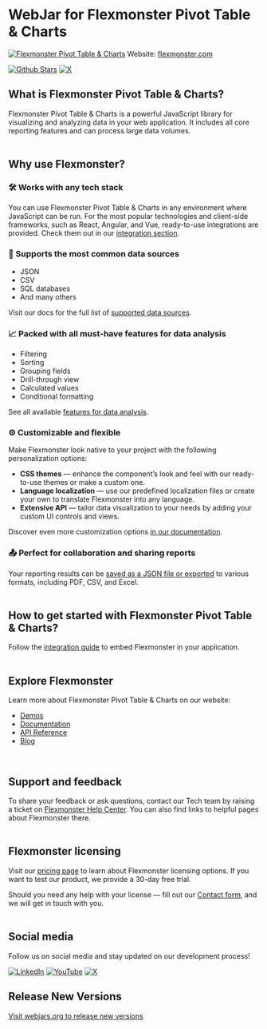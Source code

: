 # WebJar for Flexmonster Pivot Table & Charts
[![Flexmonster Pivot Table & Charts](https://cdn.flexmonster.com/landing.png)](https://www.flexmonster.com?r=webjars)
Website: [flexmonster.com](https://www.flexmonster.com?r=webjars)

[![Github Stars](https://img.shields.io/github/stars/flexmonster?style=social)](https://github.com/flexmonster) [![X](https://img.shields.io/twitter/follow/Flexmonster?style=social)](https://x.com/Flexmonster)

## What is Flexmonster Pivot Table & Charts?
Flexmonster Pivot Table & Charts is a powerful JavaScript library for visualizing and analyzing data in your web application. It includes all core reporting features and can process large data volumes. 
<br>
<br>

## Why use Flexmonster?

### 🛠️ Works with any tech stack
You can use Flexmonster Pivot Table & Charts in any environment where JavaScript can be run. For the most popular technologies and client-side frameworks, such as React, Angular, and Vue, ready-to-use integrations are provided. Check them out in our [integration section](https://www.flexmonster.com/doc/available-tutorials-integration/?r=webjars).

### 🎯 Supports the most common data sources
- JSON
- CSV
- SQL databases
- And many others

Visit our docs for the full list of [supported data sources](https://www.flexmonster.com/doc/supported-data-sources/?r=webjars).

### 📈 Packed with all must-have features for data analysis
- Filtering
- Sorting
- Grouping fields
- Drill-through view
- Calculated values
- Conditional formatting

See all available [features for data analysis](https://www.flexmonster.com/technical-specifications/?r=webjars).

### ⚙️ Customizable and flexible
Make Flexmonster look native to your project with the following personalization options:

- **CSS themes** — enhance the component’s look and feel with our ready-to-use themes or make a custom one.
- **Language localization** — use our predefined localization files or create your own to translate Flexmonster into any language.
- **Extensive API** — tailor data visualization to your needs by adding your custom UI controls and views.

Discover even more customization options [in our documentation](https://www.flexmonster.com/doc/available-tutorials-customizing/?r=webjars).

### 📤 Perfect for collaboration and sharing reports
Your reporting results can be [saved as a JSON file or exported](https://www.flexmonster.com/doc/available-tutorials-save/?r=webjars) to various formats, including PDF, CSV, and Excel.
<br>
<br>

## How to get started with Flexmonster Pivot Table & Charts?
Follow the [integration guide](https://www.flexmonster.com/doc/how-to-create-js-pivottable/?r=webjars) to embed Flexmonster in your application.
<br>
<br>

## Explore Flexmonster
Learn more about Flexmonster Pivot Table & Charts on our website:

- [Demos](https://www.flexmonster.com/demos/js/pivot-table/?r=webjars)
- [Documentation](https://www.flexmonster.com/doc/?r=webjars)
- [API Reference](https://www.flexmonster.com/api/?r=webjars)
- [Blog](https://www.flexmonster.com/blog/?r=webjars)
<br>

## Support and feedback
To share your feedback or ask questions, contact our Tech team by raising a ticket on [Flexmonster Help Center](https://www.flexmonster.com/help-center/?r=webjars). You can also find links to helpful pages about Flexmonster there.
<br>
<br>

## Flexmonster licensing
Visit our [pricing page](https://www.flexmonster.com/pivot-table-editions-and-pricing/?r=webjars) to learn about Flexmonster licensing options. If you want to test our product, we provide a 30-day free trial.

Should you need any help with your license — fill out our [Contact form](https://www.flexmonster.com/contact-our-team/?r=webjars), and we will get in touch with you.
<br>
<br>

## Social media
Follow us on social media and stay updated on our development process!

[![LinkedIn](https://img.shields.io/badge/LinkedIn-blue?style=for-the-badge&logo=linkedin&logoColor=white)](https://linkedin.com/company/flexmonster) [![YouTube](https://img.shields.io/badge/YouTube-red?style=for-the-badge&logo=youtube&logoColor=white)](https://youtube.com/user/FlexMonsterPivot) [![X](https://img.shields.io/badge/Twitter-black?style=for-the-badge&logo=x&logoColor=white)](https://x.com/flexmonster)

## Release New Versions

[Visit webjars.org to release new versions](https://webjars.org)
